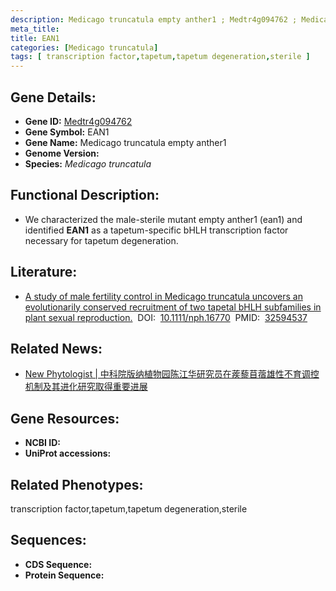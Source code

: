 ```yaml
---
description: Medicago truncatula empty anther1 ; Medtr4g094762 ; Medicago truncatula
meta_title:
title: EAN1
categories: [Medicago truncatula]
tags: [ transcription factor,tapetum,tapetum degeneration,sterile ]
---
```


## Gene Details:
- **Gene ID:**	[Medtr4g094762]()
- **Gene Symbol:** EAN1
- **Gene Name:** Medicago truncatula empty anther1
- **Genome Version:** []()
- **Species:** *Medicago truncatula*

## Functional Description:
   - We characterized the male-sterile mutant empty anther1 (ean1) and identified **EAN1** as a tapetum-specific bHLH transcription factor necessary for tapetum degeneration.

## Literature:
   - [A study of male fertility control in Medicago truncatula uncovers an evolutionarily conserved recruitment of two tapetal bHLH subfamilies in plant sexual reproduction.]( https://nph.onlinelibrary.wiley.com/doi/10.1111/nph.16770)&nbsp;&nbsp;DOI:&nbsp;&nbsp;[10.1111/nph.16770](https://nph.onlinelibrary.wiley.com/doi/10.1111/nph.16770)&nbsp;&nbsp;PMID:&nbsp;&nbsp;[32594537](https://pubmed.ncbi.nlm.nih.gov/32594537/)

## Related News:
   - [New Phytologist | 中科院版纳植物园陈江华研究员在蒺藜苜蓿雄性不育调控机制及其进化研究取得重要进展](https://mp.weixin.qq.com/s?__biz=Mzg3MDEwNDEyMg==&mid=2247491868&idx=4&sn=49ef0b5d8f735248c31329c93a1ca02b&chksm=ce904c49f9e7c55f0fb19d9a5a02eee0d4a23ccf35606df462a18a6cdd172389b78665a08281&scene=27#wechat_redirect)

## Gene Resources:
- **NCBI ID:** [](https://www.ncbi.nlm.nih.gov/gene/?term=)
- **UniProt accessions:** [](https://www.uniprot.org/uniprotkb//entry)

## Related Phenotypes:
transcription factor,tapetum,tapetum degeneration,sterile

## Sequences:
- **CDS Sequence:**
- **Protein Sequence:**

